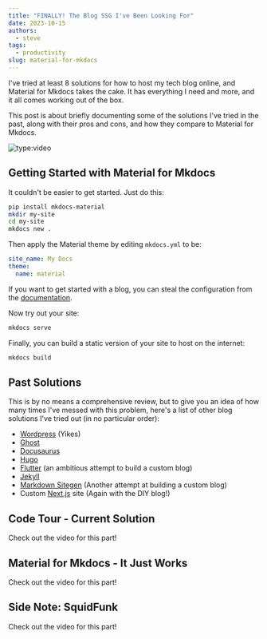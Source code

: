 ```yaml
---
title: "FINALLY! The Blog SSG I've Been Looking For"
date: 2023-10-15
authors:
  - steve
tags:
  - productivity
slug: material-for-mkdocs
---
```


I've tried at least 8 solutions for how to host my tech blog online, and Material for Mkdocs takes the cake. It has everything I need and more, and it all comes working out of the box.

This post is about briefly documenting some of the solutions I've tried in the past, along with their pros and cons, and how they compare to Material for Mkdocs.

<!-- more -->

![type:video](https://www.youtube.com/embed/iGdf6C3VfBE)

## Getting Started with Material for Mkdocs

It couldn't be easier to get started. Just do this:

```bash
pip install mkdocs-material
mkdir my-site
cd my-site
mkdocs new .
```

Then apply the Material theme by editing `mkdocs.yml` to be:

```yaml
site_name: My Docs
theme:
  name: material
```

If you want to get started with a blog, you can steal the configuration from the [documentation](https://squidfunk.github.io/mkdocs-material/blog/2022/09/12/blog-support-just-landed/#configuration).

Now try out your site:

```bash
mkdocs serve
```

Finally, you can build a static version of your site to host on the internet:

```bash
mkdocs build
```

## Past Solutions

This is by no means a comprehensive review, but to give you an idea of how many times I've messed with this problem, here's a list of other blog solutions I've tried out (in no particular order):

- [Wordpress](https://wordpress.org/about/) (Yikes)
- [Ghost](https://ghost.org/docs/)
- [Docusaurus](https://docusaurus.io/)
- [Hugo](https://gohugo.io/)
- [Flutter](https://flutter.dev/) (an ambitious attempt to build a custom blog)
- [Jekyll](https://jekyllrb.com/)
- [Markdown Sitegen](/category/markdown-sitegen) (Another attempt at building a custom blog)
- Custom [Next.js](https://nextjs.org/) site (Again with the DIY blog!)

## Code Tour - Current Solution

Check out the video for this part!

## Material for Mkdocs - It Just Works

Check out the video for this part!

## Side Note: SquidFunk

Check out the video for this part!
